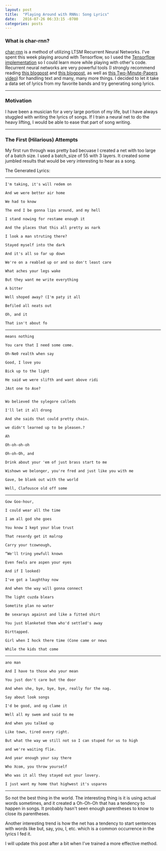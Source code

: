 ```yaml
---
layout: post
title:  "Playing Around with RNNs: Song Lyrics"
date:   2016-07-26 06:33:15 -0700
categories: posts
---
```

### What is char-rnn?

[char-rnn][char-rnn] is a method of utilizing LTSM Recurrent Neural Networks. I've spent this week playing around with Tensorflow, so I used the [Tensorflow implementation][char-rnn-tf]
so I could learn more while playing with other's code. Recurrent neural networks are very powerful tools (I strongly recommend reading [this blogpost][0] and 
[this blogpost][1], as well as [this Two-Minute-Papers video][2]) for handling text and many, many more things. I decided to let it take a data set of lyrics from my
favorite bands and try generating song lyrics.

---

### Motivation

I have been a musician for a very large portion of my life, but I have always stuggled with writing the lyrics of songs. If I train a neural net to do the heavy lifting,
I would be able to ease that part of song writing.

---

### The First (Hilarious) Attempts

My first run through was pretty bad becuase I created a net with too large of a batch size. I used a batch_size of 55 with 3 layers. It created some jumbled
results that would be very interesting to hear as a song.

The Generated Lyrics:

---

    I'm taking, it's will redem on

    And we were better air home

    We had to know

    The end I be gonna lips around, and my hell

    I stand nowing for restame enough it

    And the places that this all pretty as nark

    I look a man struting there? 

    Stayed myself into the dark

    And it's all so far up down

    We're on a reabled up or and so don't least care

    What aches your legs wake

    But they want me write everything

    A bitter

    Well shoped away? (I'm paty it all

    Befiled all neats out

    Oh, and it

    That isn't about fo

---

    means nothing

    You care that I need some come.

    Oh-Ne0 realth when say

    Good, I love you

    Bick up to the light

    He said we were slifth and want above ridi

    JAst one to Ase?


    Wo believed the sylegore calleds

    I'll let it all drong

    And she saids that could pretty chain.

    we didn't learned up to be pleasen.?

    Ah

    Oh-oh-oh-oh

    Oh-oh-Oh, and

    Drink about your 'em of just brass start to me 

    Wishown we belonger, you're fred and just like you with me

    Gave, be blank out with the world

    Well, Clafousce old off some

---

    Gow Goo-hour,

    I could wear all the time

    I am all god she goes

    You know I kept your blue trust

    That reserdy get it malrop

    Carry your tcownough,

    “We'll tring yewfull known

    Even feels are aspen your eyes

    And if I looked)

    I've got a laughthay now

    And when the way will gonna connect

    The light cuzda blears

    Sometite plan no water

    Be sexarays against and like a fitted shirt

    You just blanketed them who'd settled's away

    Dirttapped.

    Girl when I hock there time (Cone came or news

    While the kids that come 

---

    ano man

    And I have to those who your mean

    You just don't care but the door

    And when she, bye, bye, bye, really for the nag. 

    Say about look songs

    I'd be good, and og clame it

    Well all my swem and said to me

    And when you talked up

    Like town, tired every right. 

    But what the way we still not so I can stuped for us to high

    and we're waiting flie.

    And year enough your say there

    Who Xcom, you throw yourself

    Who was it all they stayed out your lovery. 

    I just want my home that highwest it's uspares

---

So not the  best thing in the world. The interesting thing is it is using actual words sometimes, and it created a Oh-Oh-Oh that has a tendency to happen in songs.
It probably hasn't seen enough parentheses to know to close its parentheses.

Another interesting trend is how the net has a tendency to start sentences with words like but, say, you, I, etc. which is a common occurrence in the lyrics I fed it.

I will update this post after a bit when I've trained a more effective method.

[char-rnn]: https://github.com/karpathy/char-rnn
[char-rnn-tf]: https://github.com/sherjilozair/char-rnn-tensorflow
[0]: http://colah.github.io/posts/2015-08-Understanding-LSTMs/
[1]: http://karpathy.github.io/2015/05/21/rnn-effectiveness/
[2]: https://youtu.be/Jkkjy7dVdaY?list=PLujxSBD-JXglGL3ERdDOhthD3jTlfudC2